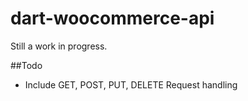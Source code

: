 # dart-woocommerce-api

Still a work in progress.

##Todo
- Include GET, POST, PUT, DELETE Request handling
